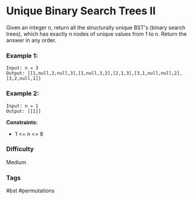 # Unique Binary Search Trees II

Given an integer n, return all the structurally unique BST's (binary search trees), which has exactly n nodes of unique values from 1 to n. Return the answer in any order.

### Example 1:

```
Input: n = 3
Output: [[1,null,2,null,3],[1,null,3,2],[2,1,3],[3,1,null,null,2],[3,2,null,1]]
```

### Example 2:

```
Input: n = 1
Output: [[1]]
```

**Constraints:**

-   1 <= n <= 8

### Difficulty

Medium

### Tags

#bst #permutations
